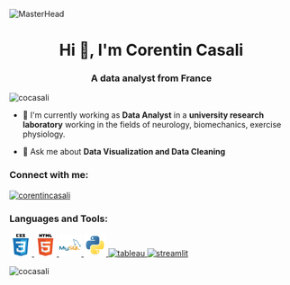 ![MasterHead](https://www.hays.fr/documents/14951101/25383852/Image_Tech_Job_Data_Analyst_Science_LandingPage.jpg/d88aefb5-1965-1946-7720-1dc3f0e5f2a4?t=1628242698493)
<h1 align="center">Hi 👋, I'm Corentin Casali</h1>
<h3 align="center">A data analyst from France</h3>

<p align="left"> <img src="https://komarev.com/ghpvc/?username=cocasali&label=Profile%20views&color=0e75b6&style=flat" alt="cocasali" /> </p>

- 📌 I'm currently working as **Data Analyst** in a **university research laboratory** working in the fields of neurology, biomechanics, exercise physiology.

- 💬 Ask me about **Data Visualization and Data Cleaning**

<h3 align="left">Connect with me:</h3>
<p align="left">
<a href="https://linkedin.com/in/corentincasali" target="blank"><img align="center" src="https://raw.githubusercontent.com/rahuldkjain/github-profile-readme-generator/master/src/images/icons/Social/linked-in-alt.svg" alt="corentincasali" height="30" width="40" /></a>
</p>

<h3 align="left">Languages and Tools:</h3>
<p align="left"> <a href="https://www.w3schools.com/css/" target="_blank" rel="noreferrer"> <img src="https://raw.githubusercontent.com/devicons/devicon/master/icons/css3/css3-original-wordmark.svg" alt="css3" width="40" height="40"/> </a> <a href="https://www.w3.org/html/" target="_blank" rel="noreferrer"> <img src="https://raw.githubusercontent.com/devicons/devicon/master/icons/html5/html5-original-wordmark.svg" alt="html5" width="40" height="40"/> </a> <a href="https://www.mysql.com/" target="_blank" rel="noreferrer"> <img src="https://raw.githubusercontent.com/devicons/devicon/master/icons/mysql/mysql-original-wordmark.svg" alt="mysql" width="40" height="40"/> </a> <a href="https://www.python.org" target="_blank" rel="noreferrer"> <img src="https://raw.githubusercontent.com/devicons/devicon/master/icons/python/python-original.svg" alt="python" width="40" height="40"/> </a> <a href="https://www.tableau.com/" target="_blank" rel="noreferrer"> <img src="https://cdn.worldvectorlogo.com/logos/tableau-software.svg" alt="tableau" width="40" height="40"/> </a> <a href="https://streamlit.io/" target="_blank" rel="noreferrer"> <img src="https://streamlit.io/images/brand/streamlit-mark-color.svg" alt="streamlit" width="40" height="40"/> </a> </p>

<p><img align="center" src="https://github-readme-stats.vercel.app/api/top-langs?username=cocasali&show_icons=true&locale=en&layout=compact" alt="cocasali" /></p>
